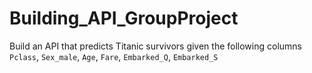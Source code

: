 # Building_API_GroupProject

Build an API that predicts Titanic survivors given the following columns `Pclass`, `Sex_male`, `Age`, `Fare`, `Embarked_Q`, `Embarked_S`